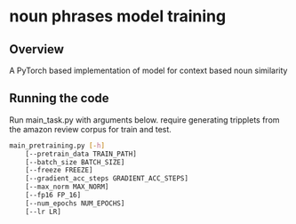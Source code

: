 # noun phrases model training

## Overview
A PyTorch based implementation of model for context based noun similarity

## Running the code
Run main_task.py with arguments below. require generating tripplets from the amazon review corpus for train and test.
```bash
main_pretraining.py [-h] 
	[--pretrain_data TRAIN_PATH] 
	[--batch_size BATCH_SIZE]
	[--freeze FREEZE]  
	[--gradient_acc_steps GRADIENT_ACC_STEPS]
	[--max_norm MAX_NORM]
	[--fp16 FP_16]  
	[--num_epochs NUM_EPOCHS]
	[--lr LR]
```
